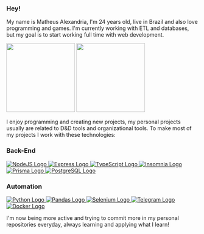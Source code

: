 

### Hey!

My name is Matheus Alexandria, I'm 24 years old, live in Brazil and also love programming and games. I'm currently working with ETL and databases, but my goal is to start working full time with web development.

<div>
  <a href="https://github.com/Matchobas/Matchobas"></a>
  <img height="180em" src="https://github-readme-stats.vercel.app/api?username=Matchobas&show_icons=true&theme=dracula&include_all_commits=true&count_private=true"/>
  <img height="180em" src="https://github-readme-stats.vercel.app/api/top-langs/?username=Matchobas&layout=compact&langs_count=7&theme=dracula"/>
</div>

I enjoy programming and creating new projects, my personal projects usually are related to D&D tools and organizational tools. To make most of my projects I work with these technologies:

<h3>Back-End</h3>
<a href="" target="_blank">
<img src="https://img.shields.io/badge/node.js-6DA55F?style=for-the-badge&logo=node.js&logoColor=white" alt="NodeJS Logo"/>
</a>

<a href="" target="_blank">
<img src="https://img.shields.io/badge/express.js-%23404d59.svg?style=for-the-badge&logo=express&logoColor=%2361DAFB" alt="Express Logo"/>
</a>

<a href="https://www.typescriptlang.org" target="_blank">
<img src="https://img.shields.io/badge/typescript-%23007ACC.svg?style=for-the-badge&logo=typescript&logoColor=white" alt="TypeScript Logo"/>
</a>

<a href="" target="_blank">
<img src="https://img.shields.io/badge/Insomnia-black?style=for-the-badge&logo=insomnia&logoColor=5849BE" alt="Insomnia Logo"/>
</a>

<a href="" target="_blank">
<img src="https://img.shields.io/badge/Prisma-3982CE?style=for-the-badge&logo=Prisma&logoColor=white" alt="Prisma Logo"/>
</a>

<a href="" target="_blank">
<img src="https://img.shields.io/badge/postgres-%23316192.svg?style=for-the-badge&logo=postgresql&logoColor=white" alt="PostgreSQL Logo"/>
</a>

<h3>Automation</h3>

<a href="" target="_blank">
<img src="https://img.shields.io/badge/python-3670A0?style=for-the-badge&logo=python&logoColor=ffdd54" alt="Python Logo"/>
</a>

<a href="" target="_blank">
<img src="https://img.shields.io/badge/pandas-%23150458.svg?style=for-the-badge&logo=pandas&logoColor=white" alt="Pandas Logo"/>
</a>

<a href="" target="_blank">
<img src="https://img.shields.io/badge/-selenium-%43B02A?style=for-the-badge&logo=selenium&logoColor=white" alt="Selenium Logo"/>
</a>

<a href="" target="_blank">
<img src="https://img.shields.io/badge/Telegram-2CA5E0?style=for-the-badge&logo=telegram&logoColor=white" alt="Telegram Logo"/>
</a>

<a href="" target="_blank">
<img src="https://img.shields.io/badge/docker-%230db7ed.svg?style=for-the-badge&logo=docker&logoColor=white" alt="Docker Logo"/>
</a>

</br>

I'm now being more active and trying to commit more in my personal repositories everyday, always learning and applying what I learn!
<!--
**Matchobas/Matchobas** is a ✨ _special_ ✨ repository because its `README.md` (this file) appears on your GitHub profile.

Here are some ideas to get you started:

- 🔭 I’m currently working on ...
- 🌱 I’m currently learning ...
- 👯 I’m looking to collaborate on ...
- 🤔 I’m looking for help with ...
- 💬 Ask me about ...
- 📫 How to reach me: ...
- 😄 Pronouns: ...
- ⚡ Fun fact: ...
-->
